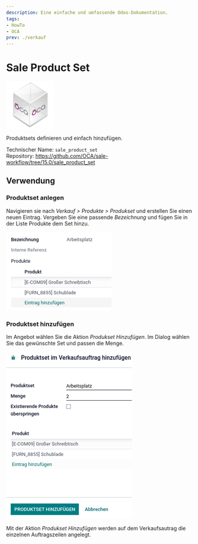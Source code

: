 ```yaml
---
description: Eine einfache und umfassende Odoo-Dokumentation.
tags:
- HowTo
- OCA
prev: ./verkauf
---
```

# Sale Product Set
![icon_oca_app](assets/icon_oca_app.png)

Produktsets definieren und einfach hinzufügen.

Technischer Name: `sale_product_set`\
Repository: <https://github.com/OCA/sale-workflow/tree/15.0/sale_product_set>

## Verwendung

### Produktset anlegen

Navigieren sie nach *Verkauf > Produkte > Produkset* und erstellen Sie einen neuen Eintrag. Vergeben Sie eine passende *Bezeichnung* und fügen Sie in der Liste Produkte dem Set hinzu.

![](assets/Sale%20Product%20Set%20anlegen.png)

### Produktset hinzufügen

Im Angebot wählen Sie die Aktion *Produkset Hinzufügen*. Im Dialog wählen Sie das gewünschte Set und passen die Menge.

![](assets/Sale%20Product%20Set%20Dialog.png)

Mit der Aktion *Produkset Hinzufügen* werden auf dem Verkaufsautrag die einzelnen Auftragszeilen angelegt.